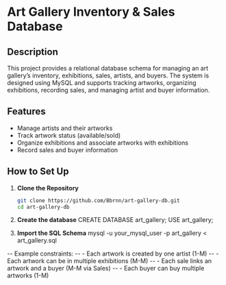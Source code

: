 # Art Gallery Inventory & Sales Database

## Description
This project provides a relational database schema for managing an art gallery’s inventory, exhibitions, sales, artists, and buyers. The system is designed using MySQL and supports tracking artworks, organizing exhibitions, recording sales, and managing artist and buyer information.

## Features
- Manage artists and their artworks
- Track artwork status (available/sold)
- Organize exhibitions and associate artworks with exhibitions
- Record sales and buyer information

## How to Set Up

1. **Clone the Repository**
   ```sh
   git clone https://github.com/Bbrnn/art-gallery-db.git
   cd art-gallery-db

2. **Create the database**
   CREATE DATABASE art_gallery;
   USE art_gallery;

3. **Import the SQL Schema**
   mysql -u your_mysql_user -p art_gallery < art_gallery.sql


 -- Example constraints:
-- - Each artwork is created by one artist (1-M)
-- - Each artwork can be in multiple exhibitions (M-M)
-- - Each sale links an artwork and a buyer (M-M via Sales)
-- - Each buyer can buy multiple artworks (1-M)
   
